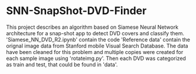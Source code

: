 # SNN-SnapShot-DVD-Finder
This project describes an algorithm based on Siamese Neural Network architecture for a snap-shot app to detect DVD covers and classify them.
'Siamese_NN_DVD_R2.ipynb' contain the code
'Reference data' contain the orignal image data from Stanford mobile Visual Search Database. 
The data have been cleaned for this problem and multiple copies were created for each sample image using 'rotateimg.py'. 
Then each DVD was categorized as train and test, that could be found in 'data'.
